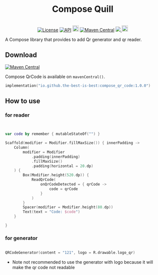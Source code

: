 <h1 align="center">Compose Quill</h1><br>
<div align="center">
<a href="https://opensource.org/licenses/Apache-2.0"><img alt="License" src="https://img.shields.io/badge/License-Apache%202.0-blue.svg"/></a>
<a href="https://android-arsenal.com/api?level=21" rel="nofollow"><img alt="API" src="https://camo.githubusercontent.com/0eda703da08220e08354f624a3fc0023f10416a302565c69c3759bf6e0800d40/68747470733a2f2f696d672e736869656c64732e696f2f62616467652f4150492d32312532422d627269676874677265656e2e7376673f7374796c653d666c6174" data-canonical-src="https://img.shields.io/badge/API-21%2B-brightgreen.svg?style=flat" style="max-width: 100%;"></a>
<a href="https://github.com/the-best-is-best/"><img alt="Profile" src="https://img.shields.io/badge/github-%23181717.svg?&style=for-the-badge&logo=github&logoColor=white" height="20"/></a>
<a href="https://central.sonatype.com/search?q=io.github.the-best-is-best&smo=true"><img alt="Maven Central" src="https://img.shields.io/maven-central/v/io.github.the-best-is-best/compose_qr_code"/></a>
<a href= "https://cocoapods.org/pods/TQrCode">
 <img src="https://img.shields.io/cocoapods/v/TQrCode.svg?style=flat" />
 </a>
<a href="https://github.com/the-best-is-best/TQrCode"> 
  <img src="https://github.githubassets.com/images/modules/logos_page/GitHub-Mark.png" width="20" height="20"/>
</a>
</div>

A Compose library that provides to add Qr generator and qr reader.

## Download

[![Maven Central](https://img.shields.io/maven-central/v/io.github.the-best-is-best/f)](https://central.sonatype.com/artifact/io.github.the-best-is-best/compose_qr_code)

Compose QrCode is available on `mavenCentral()`.

```kotlin
implementation("io.github.the-best-is-best:compose_qr_code:1.0.0")
```

## How to use

### for reader

```kotlin


var code by remember { mutableStateOf("") }

Scaffold(modifier = Modifier.fillMaxSize()) { innerPadding ->
    Column(
        modifier = Modifier
            .padding(innerPadding)
            .fillMaxSize()
            .padding(horizontal = 20.dp)
    ) {
        Box(Modifier.height(520.dp)) {
            ReadQrCode(
                onQrCodeDetected = { qrCode ->
                    code = qrCode
                }
            )
        }
        Spacer(modifier = Modifier.height(80.dp))
        Text(text = "Code: $code")
    }

}
```

### for generator

```kotlin

QRCodeGenerator(content = "121", logo = R.drawable.logo_qr)

```

- Note not recommended to use the generator with logo because it will make the qr code not readable